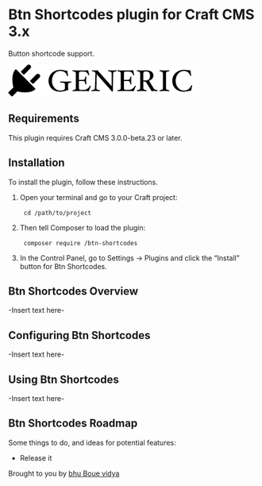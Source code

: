 # Btn Shortcodes plugin for Craft CMS 3.x

Button shortcode support.

![Screenshot](resources/img/plugin-logo.png)

## Requirements

This plugin requires Craft CMS 3.0.0-beta.23 or later.

## Installation

To install the plugin, follow these instructions.

1. Open your terminal and go to your Craft project:

        cd /path/to/project

2. Then tell Composer to load the plugin:

        composer require /btn-shortcodes

3. In the Control Panel, go to Settings → Plugins and click the “Install” button for Btn Shortcodes.

## Btn Shortcodes Overview

-Insert text here-

## Configuring Btn Shortcodes

-Insert text here-

## Using Btn Shortcodes

-Insert text here-

## Btn Shortcodes Roadmap

Some things to do, and ideas for potential features:

* Release it

Brought to you by [bhu Boue vidya](https://github.com/bhuvidya)
